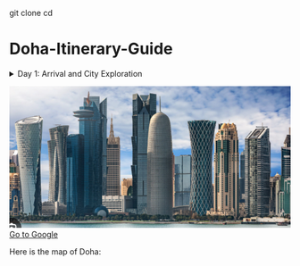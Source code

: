git clone <repository-url>
cd <your-repository-folder>

# Doha-Itinerary-Guide
<details>
  <summary>Day 1: Arrival and City Exploration</summary>
  
  - Visit the Corniche promenade for stunning views of the Doha skyline.
  - Explore the Souq Waqif for local crafts and dining.
  - End the day at the Museum of Islamic Art.

</details>

![Doha Image](Doha.png)
<a href="https://www.google.com" target="_blank">Go to Google</a>

<p>Here is the map of Doha:</p>

